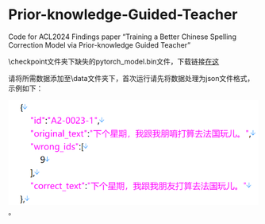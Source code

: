 # Prior-knowledge-Guided-Teacher
Code for ACL2024 Findings paper “Training a Better Chinese Spelling Correction Model via Prior-knowledge Guided Teacher”

\checkpoint文件夹下缺失的pytorch_model.bin文件，下载链接[在这](https://bqao0pyivl1.feishu.cn/file/L0Xkbn9FDorqjFxAiDKc759mn1d?from=from_copylink)

请将所需数据添加至\data文件夹下，首次运行请先将数据处理为json文件格式，示例如下：

![数据样例](img/data.png)。
